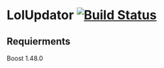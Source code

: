 LolUpdator [![Build Status](https://travis-ci.org/Jyrno42/LolUpdator.png)](https://travis-ci.org/Jyrno42/LolUpdator)
==========

Requierments
-------------
Boost 1.48.0

